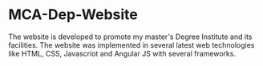 # MCA-Dep-Website
The website is developed to promote my master's Degree Institute and its facilities.
The website was implemented in several latest web technologies like HTML, CSS, Javascriot and Angular JS with several frameworks.
